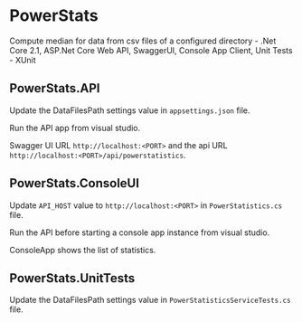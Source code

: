 # PowerStats
Compute median for data from csv files of a configured directory - .Net Core 2.1, ASP.Net Core Web API, SwaggerUI, Console App Client, Unit Tests - XUnit


## PowerStats.API

Update the DataFilesPath settings value in `appsettings.json` file.

Run the API app from visual studio.

Swagger UI URL `http://localhost:<PORT>` and the api URL `http://localhost:<PORT>/api/powerstatistics`.


## PowerStats.ConsoleUI

Update `API_HOST` value to `http://localhost:<PORT>` in `PowerStatistics.cs` file.

Run the API before starting a console app instance from visual studio.

ConsoleApp shows the list of statistics.


## PowerStats.UnitTests

Update the DataFilesPath settings value in `PowerStatisticsServiceTests.cs` file.
